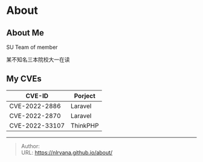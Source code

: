 # About


## About Me
SU Team of member

某不知名三本院校大一在读

## My CVEs
| CVE-ID | Porject |
| ---- | ---- |
| CVE-2022-2886| Laravel |
| CVE-2022-2870| Laravel |
| CVE-2022-33107 | ThinkPHP |



---

> Author:   
> URL: https://nlrvana.github.io/about/  

